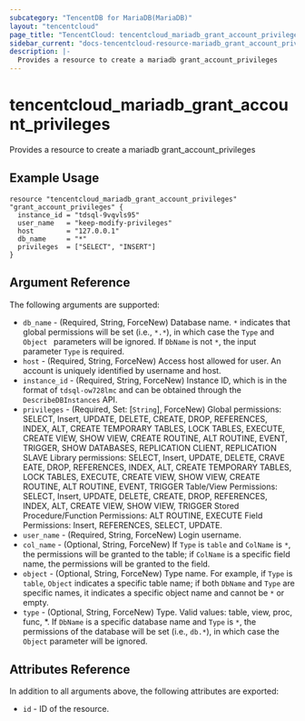 ```yaml
---
subcategory: "TencentDB for MariaDB(MariaDB)"
layout: "tencentcloud"
page_title: "TencentCloud: tencentcloud_mariadb_grant_account_privileges"
sidebar_current: "docs-tencentcloud-resource-mariadb_grant_account_privileges"
description: |-
  Provides a resource to create a mariadb grant_account_privileges
---
```


# tencentcloud_mariadb_grant_account_privileges

Provides a resource to create a mariadb grant_account_privileges

## Example Usage

```hcl
resource "tencentcloud_mariadb_grant_account_privileges" "grant_account_privileges" {
  instance_id = "tdsql-9vqvls95"
  user_name   = "keep-modify-privileges"
  host        = "127.0.0.1"
  db_name     = "*"
  privileges  = ["SELECT", "INSERT"]
}
```

## Argument Reference

The following arguments are supported:

* `db_name` - (Required, String, ForceNew) Database name. `*` indicates that global permissions will be set (i.e., `*.*`), in which case the `Type` and `Object ` parameters will be ignored. If `DbName` is not `*`, the input parameter `Type` is required.
* `host` - (Required, String, ForceNew) Access host allowed for user. An account is uniquely identified by username and host.
* `instance_id` - (Required, String, ForceNew) Instance ID, which is in the format of `tdsql-ow728lmc` and can be obtained through the `DescribeDBInstances` API.
* `privileges` - (Required, Set: [`String`], ForceNew) Global permissions: SELECT, Insert, UPDATE, DELETE, CREATE, DROP, REFERENCES, INDEX, ALT, CREATE TEMPORARY TABLES, LOCK TABLES, EXECUTE, CREATE VIEW, SHOW VIEW, CREATE ROUTINE, ALT ROUTINE, EVENT, TRIGGER, SHOW DATABASES, REPLICATION CLIENT, REPLICATION SLAVE Library permissions: SELECT, Insert, UPDATE, DELETE, CRAVE EATE, DROP, REFERENCES, INDEX, ALT, CREATE TEMPORARY TABLES, LOCK TABLES, EXECUTE, CREATE VIEW, SHOW VIEW, CREATE ROUTINE, ALT ROUTINE, EVENT, TRIGGER Table/View Permissions: SELECT, Insert, UPDATE, DELETE, CREATE, DROP, REFERENCES, INDEX, ALT, CREATE VIEW, SHOW VIEW, TRIGGER Stored Procedure/Function Permissions: ALT ROUTINE, EXECUTE Field Permissions: Insert, REFERENCES, SELECT, UPDATE.
* `user_name` - (Required, String, ForceNew) Login username.
* `col_name` - (Optional, String, ForceNew) If `Type` is `table` and `ColName` is `*`, the permissions will be granted to the table; if `ColName` is a specific field name, the permissions will be granted to the field.
* `object` - (Optional, String, ForceNew) Type name. For example, if `Type` is `table`, `Object` indicates a specific table name; if both `DbName` and `Type` are specific names, it indicates a specific object name and cannot be `*` or empty.
* `type` - (Optional, String, ForceNew) Type. Valid values: table, view, proc, func, *. If `DbName` is a specific database name and `Type` is `*`, the permissions of the database will be set (i.e., `db.*`), in which case the `Object` parameter will be ignored.

## Attributes Reference

In addition to all arguments above, the following attributes are exported:

* `id` - ID of the resource.



